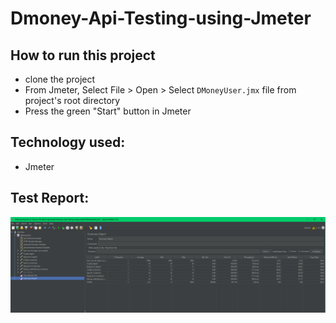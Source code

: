 # Dmoney-Api-Testing-using-Jmeter

## How to run this project
- clone the project
- From Jmeter, Select File > Open > Select ``` DMoneyUser.jmx ``` file from project's root directory
- Press the green "Start" button in Jmeter

## Technology used:
- Jmeter

## Test Report:

![180](https://github.com/zafir100100/Dmoney-Api-Testing-using-Jmeter/blob/master/resources/screenshots/jmeter-report.PNG)
